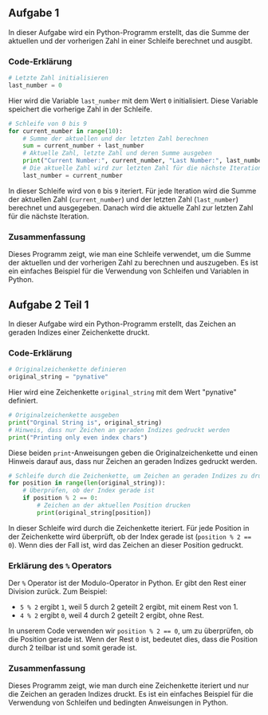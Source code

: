 ## Aufgabe 1

In dieser Aufgabe wird ein Python-Programm erstellt, das die Summe der aktuellen und der vorherigen Zahl in einer Schleife berechnet und ausgibt.

### Code-Erklärung

```python
# Letzte Zahl initialisieren
last_number = 0
```
Hier wird die Variable `last_number` mit dem Wert `0` initialisiert. Diese Variable speichert die vorherige Zahl in der Schleife.

```python
# Schleife von 0 bis 9
for current_number in range(10):
    # Summe der aktuellen und der letzten Zahl berechnen
    sum = current_number + last_number
    # Aktuelle Zahl, letzte Zahl und deren Summe ausgeben
    print("Current Number:", current_number, "Last Number:", last_number, "SUM:", sum)
    # Die aktuelle Zahl wird zur letzten Zahl für die nächste Iteration
    last_number = current_number
```
In dieser Schleife wird von `0` bis `9` iteriert. Für jede Iteration wird die Summe der aktuellen Zahl (`current_number`) und der letzten Zahl (`last_number`) berechnet und ausgegeben. Danach wird die aktuelle Zahl zur letzten Zahl für die nächste Iteration.

### Zusammenfassung

Dieses Programm zeigt, wie man eine Schleife verwendet, um die Summe der aktuellen und der vorherigen Zahl zu berechnen und auszugeben. Es ist ein einfaches Beispiel für die Verwendung von Schleifen und Variablen in Python.

## Aufgabe 2 Teil 1

In dieser Aufgabe wird ein Python-Programm erstellt, das Zeichen an geraden Indizes einer Zeichenkette druckt.

### Code-Erklärung

```python
# Originalzeichenkette definieren
original_string = "pynative"
```
Hier wird eine Zeichenkette `original_string` mit dem Wert "pynative" definiert.

```python
# Originalzeichenkette ausgeben
print("Orginal String is", original_string)
# Hinweis, dass nur Zeichen an geraden Indizes gedruckt werden
print("Printing only even index chars")
```
Diese beiden `print`-Anweisungen geben die Originalzeichenkette und einen Hinweis darauf aus, dass nur Zeichen an geraden Indizes gedruckt werden.

```python
# Schleife durch die Zeichenkette, um Zeichen an geraden Indizes zu drucken
for position in range(len(original_string)):
    # Überprüfen, ob der Index gerade ist
    if position % 2 == 0:
        # Zeichen an der aktuellen Position drucken
        print(original_string[position])
```
In dieser Schleife wird durch die Zeichenkette iteriert. Für jede Position in der Zeichenkette wird überprüft, ob der Index gerade ist (`position % 2 == 0`). Wenn dies der Fall ist, wird das Zeichen an dieser Position gedruckt.

### Erklärung des `%` Operators

Der `%` Operator ist der Modulo-Operator in Python. Er gibt den Rest einer Division zurück. Zum Beispiel:

- `5 % 2` ergibt `1`, weil 5 durch 2 geteilt 2 ergibt, mit einem Rest von 1.
- `4 % 2` ergibt `0`, weil 4 durch 2 geteilt 2 ergibt, ohne Rest.

In unserem Code verwenden wir `position % 2 == 0`, um zu überprüfen, ob die Position gerade ist. Wenn der Rest `0` ist, bedeutet dies, dass die Position durch 2 teilbar ist und somit gerade ist.

### Zusammenfassung

Dieses Programm zeigt, wie man durch eine Zeichenkette iteriert und nur die Zeichen an geraden Indizes druckt. Es ist ein einfaches Beispiel für die Verwendung von Schleifen und bedingten Anweisungen in Python.
